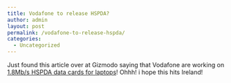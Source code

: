 ```yaml
---
title: Vodafone to release HSPDA?
author: admin
layout: post
permalink: /vodafone-to-release-hspda/
categories:
  - Uncategorized
---
```

Just found this article over at Gizmodo saying that Vodafone are working on [1.8Mb/s HSPDA data cards for laptops][1]! Ohhh! i hope this hits Ireland!

 [1]: http://us.gizmodo.com/gadgets/laptops/vodaphone-to-bring-on-the-bandwidth-150332.php
